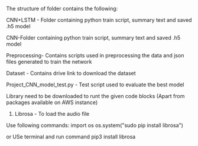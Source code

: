 The structure of folder contains the following:

CNN+LSTM - Folder containing python train script, summary text and saved .h5 model

CNN-Folder containing python train script, summary text and saved .h5 model

Preprocessing- Contains scripts used in preprocessing the data and json files generated to train the network

Dataset - Contains drive link to download the dataset

Project_CNN_model_test.py - Test script used to evaluate the best model

Library need to be downloaded to runt the given code blocks (Apart from packages available on AWS instance)

1. Librosa - To load the audio file

Use following commands:
import os
os.system("sudo pip install librosa")

or 
USe terminal and run command
pip3 install librosa

